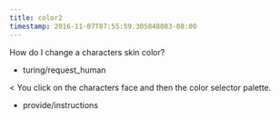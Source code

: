 ```yaml
---
title: color2
timestamp: 2016-11-07T07:55:59.305848083-08:00
---
```


How do I change a characters skin color?
* turing/request_human

< You click on the characters face and then the color selector palette.
* provide/instructions
